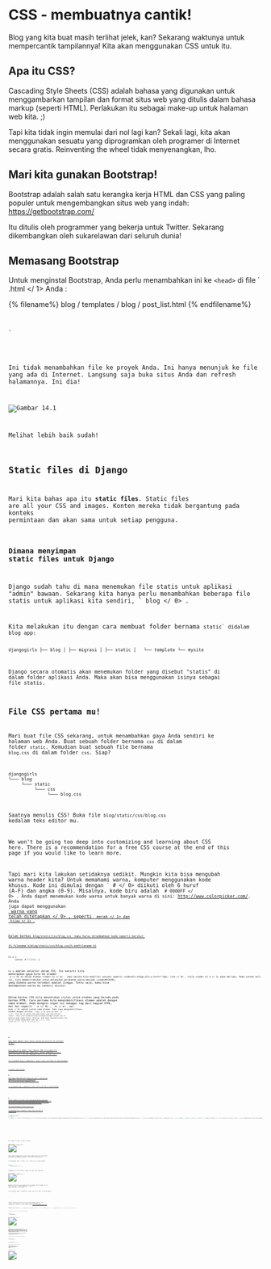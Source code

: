 # CSS - membuatnya cantik!

Blog yang kita buat masih terlihat jelek, kan? Sekarang waktunya untuk mempercantik tampilannya! Kita akan menggunakan CSS untuk itu.

## Apa itu CSS?

Cascading Style Sheets (CSS) adalah bahasa yang digunakan untuk menggambarkan tampilan dan format situs web yang ditulis dalam bahasa markup (seperti HTML). Perlakukan itu sebagai make-up untuk halaman web kita. ;)

Tapi kita tidak ingin memulai dari nol lagi kan? Sekali lagi, kita akan menggunakan sesuatu yang diprogramkan oleh programer di Internet secara gratis. Reinventing the wheel tidak menyenangkan, lho.

## Mari kita gunakan Bootstrap!

Bootstrap adalah salah satu kerangka kerja HTML dan CSS yang paling populer untuk mengembangkan situs web yang indah: https://getbootstrap.com/

Itu ditulis oleh programmer yang bekerja untuk Twitter. Sekarang dikembangkan oleh sukarelawan dari seluruh dunia!

## Memasang Bootstrap

Untuk menginstal Bootstrap, Anda perlu menambahkan ini ke `<head>` di file ` .html </ 1> Anda :</p>

<p>{% filename%} blog / templates / blog / post_list.html {% endfilename%}</p>

<pre><code class="html"><link rel="stylesheet" href="//maxcdn.bootstrapcdn.com/bootstrap/3.2.0/css/bootstrap.min.css"> 
<link rel="stylesheet" href="//maxcdn.bootstrapcdn.com/bootstrap/3.2.0/css/bootstrap-theme.min.css">
`</pre> 

Ini tidak menambahkan file ke proyek Anda. Ini hanya menunjuk ke file yang ada di Internet. Langsung saja buka situs Anda dan refresh halamannya. Ini dia!

![Gambar 14.1](images/bootstrap1.png)

Melihat lebih baik sudah!

## Static files di Django

Mari kita bahas apa itu **static files**. Static files are all your CSS and images. Konten mereka tidak bergantung pada konteks permintaan dan akan sama untuk setiap pengguna.

### Dimana menyimpan static files untuk Django

Django sudah tahu di mana menemukan file statis untuk aplikasi "admin" bawaan. Sekarang kita hanya perlu menambahkan beberapa file statis untuk aplikasi kita sendiri, ` blog </ 0> .</p>

<p>Kita melakukan itu dengan cara membuat folder bernama <code>static` didalam blog app:

    djangogirls ├── blog │ ├── migrasi │ ├── static │   └── template └── mysite
    

Django secara otomatis akan menemukan folder yang disebut "statis" di dalam folder aplikasi Anda. Maka akan bisa menggunakan isinya sebagai file statis.

## File CSS pertama mu!

Mari buat file CSS sekarang, untuk menambahkan gaya Anda sendiri ke halaman web Anda. Buat sebuah folder bernama `css` di dalam folder `static`. Kemudian buat sebuah file bernama `blog.css` di dalam folder `css`. Siap?

    djangogirls
    └─── blog
         └─── static
              └─── css
                   └─── blog.css
    

Saatnya menulis CSS! Buka file `blog/static/css/blog.css` kedalam teks editor mu.

We won't be going too deep into customizing and learning about CSS here. There is a recommendation for a free CSS course at the end of this page if you would like to learn more.

Tapi mari kita lakukan setidaknya sedikit. Mungkin kita bisa mengubah warna header kita? Untuk memahami warna, komputer menggunakan kode khusus. Kode ini dimulai dengan ` # </ 0> diikuti oleh 6 huruf (A-F) dan angka (0-9). Misalnya, kode biru adalah <code> # 0000FF </ 0> . Anda dapat menemukan kode warna untuk banyak warna di sini: http://www.colorpicker.com/. Anda juga dapat menggunakan <a href="http://www.w3schools.com/colors/colors_names.asp"> warna yang telah ditetapkan </ 0> , seperti <code> merah </ 1> dan <code> hijau </ 1> .</p>

<p>Dalam berkas <code>blog/static/css/blog.css` kamu harus ditambahkan kode seperti berikut:

{% filename %}blog/static/css/blog.css{% endfilename %}

```css
h1 a {
     warna: # FCA205; }
```

`h1 a` adalah selector dalam CSS. Ini berarti kita menerapkan gaya kita ke elemen ` a </ 0> di dalam elemen <code> h1 </ 0> . Jadi ketika kita memiliki sesuatu seperti <code>&lt;h1&gt;&lt;a href=""&gt; link </ 0> , style <code> h1 a </ 1> akan berlaku. Pada contoh kali ini, kita memberitahukan untuk melakukan perubahan warna menjadi <code>#FCA205`, yang dimana warna tersebut adalah Jingga. Tentu saja, kamu bisa menempatkan warna mu sendiri disini!

Dalam berkas CSS kita menentukan styles untuk elemen yang berada pada berkas HTML. Cara pertama kita mengidentifikasi elemen adalah dengan nama elemen. Anda mungkin ingat ini sebagai tag dari bagian HTML. Hal-hal seperti ` a </ 0> , <code> h1 </ 0> , dan <code> body </ 0> adalah contoh nama elemen.
Kami juga mengidentifikasi elemen dengan atribut <code> class </ 0> atau atribut <code> id </ 0> . Class dan id adalah nama-nama elemen yang kamu berikan sendiri. Class-class mendefinisikan kelompok-kelompok elemen, dan id menunjuk pada elemen khusus. Misalnya, Anda dapat mengidentifikasi tag berikut dengan menggunakan nama tag <code> a </ 0> , kelas <code> external_link </ 0> , atau id <code> link_to_wiki_page </ 0> :</p>

<pre><code class="html"><a href="https://en.wikipedia.org/wiki/Django" class="external_link" id="link_to_wiki_page">
`</pre> 

Anda dapat membaca lebih lanjut tentang  CSS Selectors di w3schools </ 0> .</p> 

Kita juga perlu memberi tahu template HTML kita bahwa kita menambahkan beberapa CSS. Buka file ` blog / templates / blog / post_list.html </ 0> dan tambahkan baris ini di awal saja:</p>

<p>{% filename%} blog / templates / blog / post_list.html {% endfilename%}</p>

<pre><code class="html">{% memuat staticfiles%}
`</pre> 

Kami hanya memuatkan file statis di sini. :) Antara tag `<head>` dan ` </ 2> </ 1> , setelah link ke file CSS Bootstrap, tambahkan baris ini:</p>

<p>{% filename%} blog / templates / blog / post_list.html {% endfilename%}</p>

<pre><code class="html"><link rel="stylesheet" href="{% static 'css/blog.css' %}">
`</pre> 

Browser membaca file sesuai urutan yang mereka berikan, jadi kita perlu memastikan ini ada di tempat yang tepat. Jika tidak, kode di file kami mungkin akan diganti dengan kode di file Bootstrap. Kami hanya memberi tahu template kami dimana file CSS kami berada.

File Anda seharusnya terlihat seperti ini:

{% filename%} blog / templates / blog / post_list.html {% endfilename%}

```html
{% load staticfiles%} 
&lt;html&gt; 
&lt;head&gt; &lt;title&gt; Blog Django Girls </ 2> &lt;link rel="stylesheet" href="//maxcdn.bootstrapcdn.com/bootstrap/3.2.0/css/bootstrap.min.css"&gt; &lt;link rel="stylesheet" href="//maxcdn.bootstrapcdn.com/bootstrap/3.2.0/css/bootstrap-theme.min.css"&gt; &lt;link rel="stylesheet" href="{% static 'css/blog.css' %}"&gt; </ 1> &lt;body&gt; &lt;div&gt; &lt;h1&gt;&lt;a href="/"&gt; Django Girls Blog </ 8 > </ 7> {% untuk pos di pos%} &lt;div&gt; &lt;p&gt; dipublikasikan: {{post.published_date}} </ 9> &lt;h1&gt;&lt;a href=""&gt; {{post.title}} </ 10> &lt;p&gt; { {post.text | linebreaksbr}} </ 9> </ 7> {% endfor%} </ 6> </ 0>    
        
        
        
        
    
    
        
            
        

        
            
                
                
                
            
        
    

```

OK, simpan file dan refresh situsnya

![Gambar 14.2](images/color2.png)

Kerja bagus! Mungkin kita juga ingin memberi website kita sedikit udara dan meningkatkan margin di sisi kiri? Ayo coba ini!

{% filename%} blog / static / css / blog.css {% endfilename%}

```css
badan {
     padding-left: 15px; }
```

Tambahkan itu ke CSS Anda, simpan file dan lihat hasilnya!

![Gambar 14.3](images/margin2.png)

Mungkin kita bisa menyesuaikan font di header kita? Tempel ini ke file `<head>` di ` blog / templates / blog / post_list.html </ 1> Anda :</p>

<p>{% filename%} blog / templates / blog / post_list.html {% endfilename%}</p>

<pre><code class="html"><link href="//fonts.googleapis.com/css?family=Lobster&subset=latin,latin-ext" rel="stylesheet" type="text/css">
`</pre> 

Seperti sebelumnya, periksa urutan dan tempat sebelum link ke ` blog / static / css / blog.css </ 0> . Baris ini akan mengimpor font yang disebut <em> Lobster </ 1> dari Google Fonts (https://www.google.com/fonts).</p>

<p>Temukan blok deklarasi <code> h1 a </ 0> (kode antara tanda kurung <code> { </ 0> dan <code> } </ 0> ) di file CSS <code> blog / static / css / blog .css </ 0> .  Sekarang tambahkan baris <code> font-family: 'Lobster'; </ 0> di antara kawat gigi, dan segarkan halaman:</p>

<p>{% filename%} blog / static / css / blog.css {% endfilename%}</p>

<pre><code class="css">h1 a {
     warna: # FCA205;
    font-family: 'Lobster'; }
`</pre> 

![Gambar 14.3](images/font.png)

Besar!

Seperti disebutkan di atas, CSS memiliki konsep kelas. Ini memungkinkan Anda memberi nama bagian dari kode HTML dan menerapkan gaya hanya pada bagian ini, tanpa mempengaruhi bagian lain. Ini bisa sangat membantu! Mungkin Anda memiliki dua divs yang melakukan sesuatu yang berbeda (seperti header dan postingan Anda). Sebuah kelas dapat membantu Anda membuat mereka terlihat berbeda.

Silakan dan beri nama beberapa bagian kode HTML. Tambahkan sebuah kelas yang disebut ` header halaman </ 0> ke <code> div </ 0> yang berisi header Anda, seperti ini:</p>

<p>{% filename%} blog / templates / blog / post_list.html {% endfilename%}</p>

<pre><code class="html">&lt;div class="page-header"&gt; 
&lt;h1&gt;&lt;a href="/"&gt; Django Girls Blog </ 1> </ 0>    

`</pre> 

Dan sekarang tambahkan sebuah kelas ` pos </ 0> ke <code> div </ 0> berisi sebuah posting blog.</p>

<p>{% filename%} blog / templates / blog / post_list.html {% endfilename%}</p>

<pre><code class="html">&lt;div class="post"&gt; 
&lt;p&gt; diterbitkan: {{post.published_date}} </ 1> &lt;h1&gt;&lt;a href=""&gt; {{post.title}} </ 2> &lt;p&gt; {{post.text | linebreaksbr}} </ 1> < / 0>    
    
    

`</pre> 

Kami sekarang akan menambahkan blok deklarasi ke penyeleksi yang berbeda. Pemilih dimulai dengan ` . </ 0> berhubungan dengan kelas. Ada banyak tutorial dan penjelasan bagus tentang CSS di Web yang dapat membantu Anda memahami kode berikut. Untuk saat ini, cukup copy dan paste ke file <code> blog / static / css / blog.css </ 0> Anda :</p>

<p>{% filename%} blog / static / css / blog.css {% endfilename%}</p>

<pre><code class="css">.page-header {
     background-color: # ff9400;
    margin-top: 0;
    padding: 20px 20px 20px 40px; } .page-header h1, .page-header h1 a, .page-header h1 a: visited, .page-header h1 a: active {
     color: #ffffff;
    ukuran huruf: 36pt;
    hiasan teks: tidak ada; } .content {
     margin-left: 40px; } h1, h2, h3, h4 {
     font-family: 'Lobster', kursif; } .date {
     color: # 828282; } .ave {
     float: benar; } .post-form textarea, .post-form input {
     width: 100%; } .top-menu, .top-menu: hover, .top-menu: visited {
     color: #ffffff;
    float: benar;
    ukuran huruf: 26pt;
    margin-right: 20px; } .post {
     margin-bottom: 70px; } .post h1 a, .post h1 a: visited {
    warna: # 000000; }
`</pre> 

Kemudian hubungilah kode HTML yang menampilkan tulisan dengan deklarasi kelas. Ganti ini:

{% filename%} blog / templates / blog / post_list.html {% endfilename%}

```html
{% untuk posting di posting%} 
&lt;div class="post"&gt; &lt;p&gt; diterbitkan: {{post.published_date}} </ 1> &lt;h1&gt;&lt;a href=""&gt; {{post.title}} </ 2> &lt;p&gt; {{post.text | linebreaksbr}} </ 1> </ 0> {% endfor%}    
        
        
        
    

```

di ` blog / templates / blog / post_list.html </ 0> dengan ini:</p>

<p>{% filename%} blog / templates / blog / post_list.html {% endfilename%}</p>

<pre><code class="html">&lt;div class="content container"&gt; 
&lt;div class="row"&gt; &lt;div class="col-md-8"&gt; {% untuk posting di posting%} &lt;div class="post"&gt; &lt;div class="date"&gt; &lt;p&gt; diterbitkan: {{post.published_date}} </ 5> </ 4> &lt;h1&gt;&lt;a href=""&gt; {{post. judul}} </ 6> &lt;p&gt; {{post.text | linebreaksbr}} </ 5> </ 3> {% endfor%} </ 2> </ 1> </ 0>    
        
            
                
                    
                        
                    
                    
                    
                
            
        
    

`</pre> 

Simpan file tersebut dan segarkan situs Anda.

![Gambar 14.4](images/final.png)

Woo hoo! Terlihat mengagumkan, kan? Lihatlah kode yang baru kita tempel untuk menemukan tempat di mana kita menambahkan kelas dalam HTML dan menggunakannya di CSS. Di mana Anda akan membuat perubahan jika Anda ingin tanggal menjadi turquoise?

Jangan takut untuk bermain-main dengan CSS ini sedikit dan mencoba untuk mengubah beberapa hal. Bermain dengan CSS dapat membantu Anda memahami hal-hal yang berbeda. Jika Anda memecahkan sesuatu, jangan khawatir - Anda selalu bisa membatalkannya!

Kami sangat merekomendasikan untuk mengambil online gratis ini  Codeacademy HTML & amp; Kursus CSS </ 0> . Ini dapat membantu Anda mempelajari semua tentang membuat situs web Anda lebih cantik dengan CSS.</p> 

Siap untuk bab berikutnya ?! :)